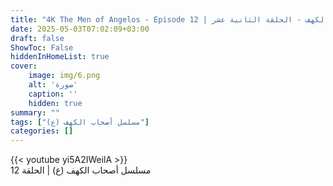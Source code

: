 ```yaml
---
title: "4K The Men of Angelos - Episode 12 | مسلسل أصحاب الكهف - الحلقة الثانية عشر"
date: 2025-05-03T07:02:09+03:00
draft: false
ShowToc: False
hiddenInHomeList: true
cover:
    image: img/6.png
    alt: 'صورة'
    caption: ''
    hidden: true
summary: ""
tags: ["مسلسل أصحاب الكهف (ع)"]
categories: []
---
```


{{< youtube yi5A2IWeilA >}}
<br>
مسلسل أصحاب الكهف (ع) | الحلقة 12

